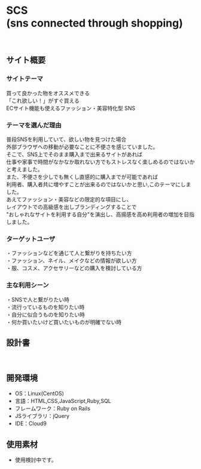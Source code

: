 # SCS<br>(sns connected through shopping)
​
## サイト概要
### サイトテーマ
買って良かった物をオススメできる<br>
「これ欲しい！」がすぐ買える<br>
ECサイト機能も使えるファッション・美容特化型 SNS
​
### テーマを選んだ理由
普段SNSを利用していて、欲しい物を見つけた場合<br>
外部ブラウザへの移動が必要なことに不便さを感じていました。<br>
そこで、SNS上でそのまま購入まで出来るサイトがあれば<br>
仕事や家事で時間がなかなか取れない方でもストレスなく楽しめるのではないかと考えました。<br>
また、不便さを少しでも無くし直感的に購入までが可能であれば<br>
利用者、購入者共に増やすことが出来るのではないかと思い,このテーマにしました。<br>
あえてファッション・美容などの限定的な項目にし、<br>
レイアウトでの高級感を出しブランディングすることで<br>
"おしゃれなサイトを利用する自分"を演出し、高揚感を高め利用者の増加を目指しました。
​
### ターゲットユーザ
・ファッションなどを通じて人と繋がりを持ちたい方<br>
・ファッション、ネイル、メイクなどの情報が欲しい方<br>
・服、コスメ、アクセサリーなどの購入を検討している方
​
### 主な利用シーン
・SNSで人と繋がりたい時<br>
・流行っているものを知りたい時<br>
・自分に似合うものを知りたい時<br>
・何か買いたいけど買いたいものが明確でない時

## 設計書
<!--テーマを設定・提出する時点では不要です-->
​
## 開発環境
- OS：Linux(CentOS)
- 言語：HTML,CSS,JavaScript,Ruby,SQL
- フレームワーク：Ruby on Rails
- JSライブラリ：jQuery
- IDE：Cloud9
​
## 使用素材
- 使用検討中です。
